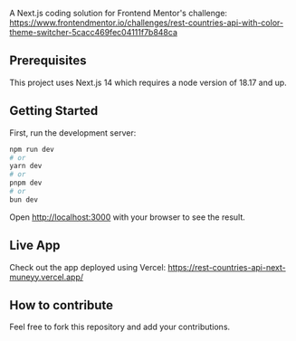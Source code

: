 A Next.js coding solution for Frontend Mentor's challenge: https://www.frontendmentor.io/challenges/rest-countries-api-with-color-theme-switcher-5cacc469fec04111f7b848ca

## Prerequisites

This project uses Next.js 14 which requires a node version of 18.17 and up.

## Getting Started

First, run the development server:

```bash
npm run dev
# or
yarn dev
# or
pnpm dev
# or
bun dev
```

Open [http://localhost:3000](http://localhost:3000) with your browser to see the result.

## Live App

Check out the app deployed using Vercel: https://rest-countries-api-next-muneyy.vercel.app/

## How to contribute

Feel free to fork this repository and add your contributions.
